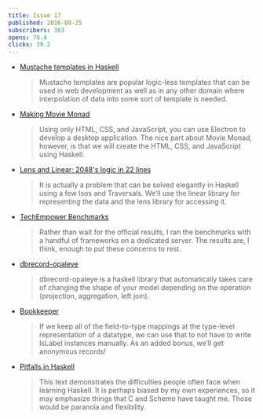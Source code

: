 ```yaml
---
title: Issue 17
published: 2016-08-25
subscribers: 363
opens: 70.4
clicks: 39.2
---
```


- [Mustache templates in Haskell](https://www.stackbuilders.com/tutorials/haskell/mustache-templates/)

  > Mustache templates are popular logic-less templates that can be used in web development as well as in any other domain where interpolation of data into some sort of template is needed.

- [Making Movie Monad](https://lettier.github.io/posts/2016-08-15-making-movie-monad.html)

  > Using only HTML, CSS, and JavaScript, you can use Electron to develop a desktop application. The nice part about Movie Monad, however, is that we will create the HTML, CSS, and JavaScript using Haskell.

- [Lens and Linear: 2048's logic in 22 lines](http://www.nmattia.com/posts/2016-08-19-lens-linear-2048.html)

  > It is actually a problem that can be solved elegantly in Haskell using a few Isos and Traversals. We’ll use the linear library for representing the data and the lens library for accessing it.

- [TechEmpower Benchmarks](https://turingjump.com/blog/tech-empower/)

  > Rather than wait for the official results, I ran the benchmarks with a handful of frameworks on a dedicated server. The results are, I think, enough to put these concerns to rest.

- [dbrecord-opaleye](https://github.com/byteally/dbrecord-opaleye/blob/e70e2bacb49da9371563791f81f7e74992dfd57c/README.md#dbrecord-opaleye)

  > dbrecord-opaleye is a haskell library that automatically takes care of changing the shape of your model depending on the operation (projection, aggregation, left join).

- [Bookkeeper](https://turingjump.com/blog/bookkeeper/)

  > If we keep all of the field-to-type mappings at the type-level representation of a datatype, we can use that to not have to write IsLabel instances manually. As an added bonus, we’ll get anonymous records!

- [Pitfalls in Haskell](http://users.jyu.fi/~sapekiis/haskell-pitfalls/)

  > This text demonstrates the difficulties people often face when learning Haskell. It is perhaps biased by my own experiences, so it may emphasize things that C and Scheme have taught me. Those would be paranoia and flexibility.
